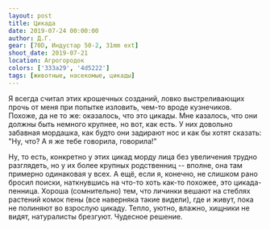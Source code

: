 ```yaml
---
layout: post
title: Цикада
date: 2019-07-24 00:00:00
author: Д.Г.
gear: [70D, Индустар 50-2, 31mm ext]
shoot_date: 2019-07-21
location: Агрогородок
colors: ['333a29', '4d5222']
tags: [животные, насекомые, цикады]
---
```

Я всегда считал этих крошечных созданий, ловко выстреливающих прочь от меня при попытке изловить, чем-то вроде кузнечиков. Похоже, да не то же: оказалось, что это цикады. Мне казалось, что они должны быть немного крупнее, но вот, как есть. У них довольно забавная мордашка, как будто они задирают нос и как бы хотят сказать: "Ну, что? А я же тебе говорила, говорила!"

Ну, то есть, конкретно у этих цикад морду лица без увеличения трудно разглядеть, но у их более крупных родственниц -- вполне, она там примерно одинаковая у всех. А ещё, если я, конечно, не слишком рано бросил поиски, наткнувшись на что-то хоть как-то похожее, это цикада-пенница. Хороша (сомнительно) тем, что личинки вешают на стеблях растений комок пены (все наверняка такие видели), где и живут, пока не полиняют во взрослую цикаду. Тепло, уютно, влажно, хищники не видят, натуралисты брезгуют. Чудесное решение.

